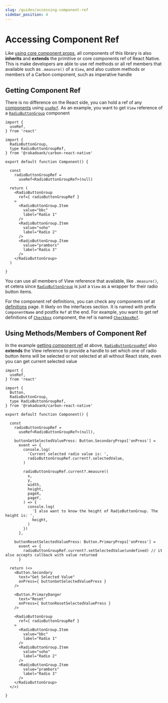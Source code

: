 ```yaml
---
slug: /guides/accessing-component-ref
sidebar_position: 4
---
```


# Accessing Component Ref

Like [using core component props](./using-core-component-props.md), all components of this library is also **inherits** and **extends** the primitive or core components ref of React Native. This is make developers are able to use ref methods or all ref members that available such as `.measure()` of a `View`, and also custom methods or members of a Carbon component, such as imperative handle

## Getting Component Ref

There is no difference on the React side, you can hold a ref of any [components](../components/index.md) using [`useRef`](https://react.dev/reference/react/useRef). As an example, you want to get `View` reference of a [`RadioButtonGroup`](../components/radio-button-group/index.md) component

```tsx
import {
  useRef,
} from 'react'

import {
  RadioButtonGroup,
  type RadioButtonGroupRef,
} from '@rakadoank/carbon-react-native'

export default function Component() {

  const
    radioButtonGroupRef =
      useRef<RadioButtonGroupRef>(null)

  return (
    <RadioButtonGroup
      ref={ radioButtonGroupRef }
    >
      <RadioButtonGroup.Item
        value="bbc"
        label="Radio 1"
      />
      <RadioButtonGroup.Item
        value="soho"
        label="Radio 2"
      />
      <RadioButtonGroup.Item
        value="prambors"
        label="Radio 3"
      />
    </RadioButtonGroup>
  )

}
```

You can use all members of View reference that available, like `.measure()`, et cetera since [`RadioButtonGroup`](../definitions/functions/RadioButtonGroup.md) is just a `View` as a wrapper for their radio button items.

For the component ref definitions, you can check any components ref at [definitions](../definitions/index.md) page. It likely on the interfaces section. It is named with prefix `ComponentName` and postfix `Ref` at the end. For example, you want to get ref definitions of [`Checkbox`](../definitions/functions/Checkbox.md) component, the ref is named [`CheckboxRef`](../definitions/interfaces/CheckboxRef.md).

## Using Methods/Members of Component Ref

In the example [getting component ref](#getting-component-ref) at above, [`RadioButtonGroupRef`](../definitions/interfaces/RadioButtonGroupRef.md) also **extends** the View reference to provide a handle to set which one of radio button items will be selected or not selected at all without React state, even you can get current selected value

```tsx
import {
  useRef,
} from 'react'

import {
  Button,
  RadioButtonGroup,
  type RadioButtonGroupRef,
} from '@rakadoank/carbon-react-native'

export default function Component() {

  const
    radioButtonGroupRef =
      useRef<RadioButtonGroupRef>(null),

    buttonGetSelectedValuePress: Button.SecondaryProps['onPress'] =
      event => {
        console.log(
          'Current selected radio value is: ',
          radioButtonGroupRef.current?.selectedValue,
        )

        radioButtonGroupRef.current?.measure((
          x,
          y,
          width,
          height,
          pageX,
          pageY,
        ) => {
          console.log(
            'I also want to know the height of RadioButtonGroup. The height is: ',
            height,
          )
        })
      },

    buttonResetSelectedValuePress: Button.PrimaryProps['onPress'] =
      event => {
        radioButtonGroupRef.current?.setSelectedValue(undefined) // it also accepts callback with value returned
      }

  return (<>
    <Button.Secondary
      text="Get Selected Value"
      onPress={ buttonGetSelectedValuePress }
    />

    <Button.PrimaryDanger
      text="Reset"
      onPress={ buttonResetSelectedValuePress }
    />

    <RadioButtonGroup
      ref={ radioButtonGroupRef }
    >
      <RadioButtonGroup.Item
        value="bbc"
        label="Radio 1"
      />
      <RadioButtonGroup.Item
        value="soho"
        label="Radio 2"
      />
      <RadioButtonGroup.Item
        value="prambors"
        label="Radio 3"
      />
    </RadioButtonGroup>
  </>)

}
```